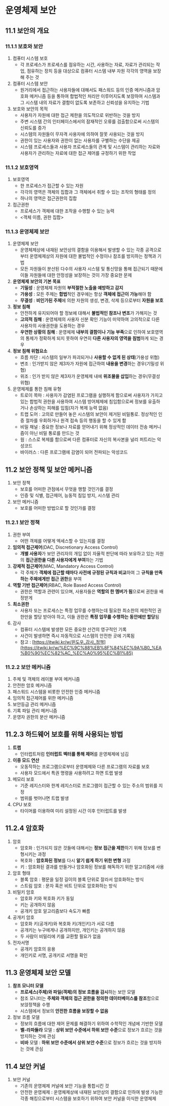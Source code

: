 # 운영체제 보안

## 11.1 보안의 개요

### 11.1.1 보호와 보안

1. 컴퓨터 시스템 보호
    - 각 프로세스가 프로세스를 점유하는 시간, 사용하는 자료, 자료가 관리되는 작업, 점유하는 장치 등을 대상으로 컴퓨터 시스템 내부 자원 각각의 영역을 보장해 주는 것
2. 컴퓨터 시스템 보안
    - 원거리에서 접근하는 사용자들에 대해서도 패스워드 등의 인증 메커니즘과 암호화 메커니즘 등을 통하여 합법적인 처리만 이루어지도록 보장하여 시스템과 그 시스템 내의 자료가 결함이 없도록 보존하고 신뢰성을 유지하는 기법
3. 보호와 보안의 목적
    - 사용자가 자원에 대한 접근 제한을 의도적으로 위반하는 것을  방지
    - 주변 시스템 간의 인터페이스에서의 잠재적인 오류를 검출함으로써 시스템의 신뢰도를 증가
    - 시스템의 자원들이 무자격 사용자에 의하여 잘못 사용되는 것을 방지
    - 권한이 있는 사용자와 권한이 없는 사용자를 구별하는 수단을 제공
    - 시스템 프로세스들과 사용자 프로세스들의 관계 및 시스템이 관리하는 자료와 사용자가 관리하는 자료에 대한 접근 제어를 규정하기 위한 작업

### 11.1.2 보호영역

1. 보호영역
    - 한 프로세스가 접근할 수 있는 자원
    - 각각의 영역은 객체의 집합과 그 객체에서 취할 수 있는 조작의 형태를 정의
    - 하나의 영역은 접근권한의 집합
2. 접근권한
    - 프로세스가 객체에 대한 조작을 수행할 수 있는 능력
    - <객체 이름, 권한 집합>

### 11.1.3 운영체제 보안

1. 운영체제 보안
    - 운영체제상에 내재된 보안상의 결함을 이용해서 발생할 수 있는 각종 공격으로부터 운영체제상의 자원에 대한 불법적인 수정이나 참조를 방지하는 정책과 기법
    - 모든 자원들이 분산된 다수의 사용자 시스템 및 통신망을 통해 접근되기 때문에 이들 자원들에 대한 안정성을 보장하는 것이 가장 중요한 문제
2. **운영체제 보안의 기본 목표**
    - **기밀성** : 운영체제 자원의 **부적절한 노출을 예방하고 감지**
    - **가용성** : 모든 주제는 **합법**적인 경우에는 항상 **객체에 접근이 가능**해야 함
    - **무결성** : **비인가된 주체**에 의한 자원의 생성, 변경, 삭제 등으로부터 **자원을 보호**
3. **정보 침해**
    - 안전하게 유지되어야 할 정보에 대해서 **불법적인 참조나 변조**가 가해지는 것
    - **고의적 침해** : 운영체제의 사용자 신분 확인 기능이 미약하여 고의적으로 다른 사용자의 사용권한을 도용하는 경우
    - **우연한 상황의 침해** : 운영체제 **내부의 결함이나 기능 부족**으로 인하여 보호영역의 통제가 정확하게 되지 못하여 우연히 **다른 사용자의 영역을 침범**하게 되는 경우
4. **정보 침해 위협요소**
    - 흐름 차단 : 시스템의 일부가 파괴되거나 **사용할 수 없게 된 상태**(가용성 위협)
    - 변조 : 인가받지 않은 제3자가 자원에 접근하여 **내용을 변경**하는 경우(기밀성 위협)
    - 위조 : 인가 받지 않은 제3자가 운영체제 내에 **위조물을 삽입**하는 경우(무결성 위협)
5. 운영체제를 통한 침해 유형
    - 트로이 목마 : 사용자가 감염된 프로그램을 실행하게 함으로써 사용자가 가지고 있는 합법적 권한을 사용하여 시스템 방어체제에 침입함으로써 정보를 유출하거나 손상하는 피해를 입힘(자가 복제 능력 없음)
    - 트랩 도어 : 고의로 만들어 놓은 시스템의 보안이 제거된 비밀통로. 정상적인 인증 절차를 우회하거나 원격 접속 등의 행동을 할 수 있게 함
    - 비밀 채널 : 중요한 정보나 자료를 얻어내기 위해 정상적인 데이터 전송 메커니즘이 아닌 비밀 통로를 만드는 것
    - 웜 : 스스로 복제를 함으로써 다른 컴퓨터로 자신의 복사본을 널리 퍼트리는 악성코드
    - 바이러스 : 다른 프로그램에 감염이 되어 전파되는 악성코드

## 11.2 보안 정책 및 보안 메커니즘

1. 보안 정책
    - 보호를 어떠한 관점에서 무엇을 행할 것인가를 결정
    - 인증 및 식별, 접근제어, 능동적 침입 방지, 시스템 관리
2. 보안 메커니즘
    - 보호를 어떠한 방법으로 할 것인가를 결정

### 11.2.1 보안 정책

1. 권한 부여
    - 어떤 객체를 어떻게 엑세스할 수 있는지를 결정
2. **임의적 접근제어**(DAC, Discretionary Access Control)
    - **개별 사용자**가 보안 관리자의 개입 없이 자율적 판단에 따라 보유하고 있는 자원의 **접근권한을 다른 사용자에게 부여**하는 기법
3. **강제적 접근제어**(MAC, Mandatory Access Control)
    - 각 주체가 **객체에 접근할 때마다 사전에 규정된 규칙과 비교**하여 그 **규칙을 만족하는 주체에게만 접근 권한**을 부여
4. **역할 기반 접근제어**(RBAC, Role Based Access Control)
    - 권한은 역할과 관련이 있으며, 사용자들은 **역할의 한 멤버가 됨**으로써 권한을 배정받게
5. **최소권한**
    - 사용자 또는 프로세스는 특정 업무를 수행하는데 필요한 최소한의 제한적인 권한만을 할당 받아야 하고, 이들 권한은 **특정 업무를 수행하는 동안에만 할당**됨
6. 감사
    - 컴퓨터 시스템에 발생한 모든 중요한 산건의 영구적인 기록
    - 사건이 발생하면 즉시 자동적으로 시스템의 안전한 곳에 기록됨
    - 참고 : [https://itwiki.kr/w/윈도우_감사_정책](https://itwiki.kr/w/%EC%9C%88%EB%8F%84%EC%9A%B0_%EA%B0%90%EC%82%AC_%EC%A0%95%EC%B1%85)

### 11.2.2 보안 메커니즘

1. 주체 및 객체의 레이블 부여 메커니즘
2. 안전한 암호 메커니즘
3. 패스워드 시스템을 비롯한 안전한 인증 메커니즘
4. 임의적 접근제어를 위한 메커니즘
5. 보안등급 관리 메커니즘
6. 기록 파일 관리 메커니즘
7. 운영자 권한의 분산 메커니즘

## 11.2.3 하드웨어 보호를 위해 사용되는 방법

1. **트랩**
    - 인터럽트처럼 **인터럽트 벡터를 통해 제어**를 운영체제에 넘김
2. **이중 모드 연산**
    - 오동작하는 프로그램으로부터 운영체제와 다른 프로그램의 자료를 보호
    - 사용자 모드에서 특권 명령을 사용하려고 하면 트랩 발생
3. 메모리 보호
    - 기준 레지스터와 한계 레지스터로 프로그램이 접근할 수 있는 주소의 범위를 지정
    - 범위를 벗어나면 트랩 발생
4. CPU 보호
    - 타이머를 이용하여 미리 설정된 시간 이후 인터럽트를 발생

## 11.2.4 암호화

1. 암호
    - 암호화 : 인가되지 않은 것들에 대해서는 **정보 접근을 제한**하기 위해 정보를 변형시키는 과정
    - 복호화 : **암호화된 정보**를 다시 **알기 쉽게 하기 위한 변형** 과정
    - 키 : 암호화된 결과를 만들거나 암호화된 정보를 해독하기 위한 알고리즘에 사용
2. 암호 형태
    - 블록 암호 : 평문을 일정 길이의 블록 단위로 잘라서 암호화하는 방식
    - 스트림 암호 : 문자 혹은 비트 단위로 암호화하는 방식
3. 비밀키 암호
    - 암호화 키와 복호화 키가 동일
    - 키는 공개하지 않음
    - 공개키 암호 알고리즘보다 속도가 빠름
4. 공개키 암호
    - 암호화 키(공개키)와 복호화 키(개인키)가 서로 다름
    - 공개키는 누구에게나 공개하지만, 개인키는 공개하지 않음
    - 두 사람이 비밀리에 키를 교환할 필요가 없음
5. 전자서명
    - 공개키 암호의 응용
    - 개인키로 서명, 공개키로 서명을 확인

## 11.3 운영체제 보안 모델

1. **참조 모니터 모델**
    - **프로세스(주체)와 파일(객체)의 정보 흐름을 감시**하는 보안 모델
    - 참조 모니터는 **주체와 객체의 접근 권한을 정의한 데이터베이스를 참조**함으로 보앉정책을 수행
    - 시스템에서 정보의 **안전한 흐름을 보장할 수 없음**
2. 정보 흐름 모델
    - 정보의 흐름에 대한 제어 문제를 해결하기 위하여 수학적인 개념에 기반한 모델
    - **벨-라파듈라** 모델 : **상위 보안 수준에서 하위 보안 수준**으로 정보가 흐르는 것을 방지하는 것에 관심
    - **비바** 모델 : **하위 보안 수준에서 상위 보안 수준**으로 정보가 흐르는 것을 방지하는 것에 관심

## 11.4 보안 커널

1. 보안 커널
    - 기존의 운영체제 커널에 보안 기능을 통합시킨 것
    - 안전한 운영체제 : 운영체제상에 내재된 보안상의 결함으로 인하여 발생 가능한 각종 해킹으로부터 시스템을 보호하기 위하여 보안 커널을 이식한 운영체제

